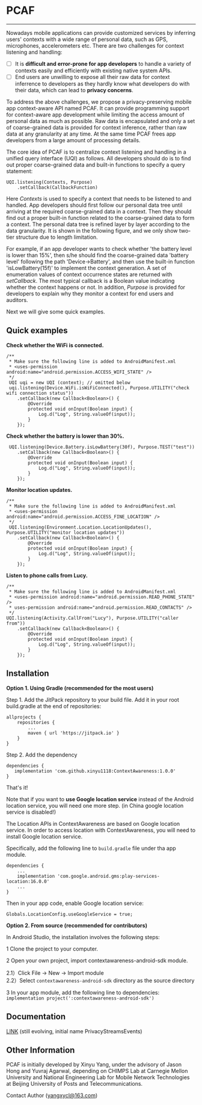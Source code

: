 ﻿# PCAF

---

Nowadays mobile applications can provide customized services by inferring users' contexts with a wide range of personal data, such as GPS, microphones, accelerometers etc. There are two challenges for context listening and handling:

- [ ] It is **difficult and error-prone for app developers** to handle a variety of contexts easily and efficiently with existing native system APIs.
- [ ] End users are unwilling to expose all their raw data for context inferrence to developers as they hardly know what developers do with their data, which can lead to **privacy concerns**. 

To address the above challenges, we propose a privacy-preserving mobile app context-aware API named PCAF. It can provide programming support for context-aware app development while limiting the access amount of personal data as much as possible. Raw data is encapsulated and only a set of coarse-grained data is provided for context inference, rather than raw data at any granularity at any time. At the same time PCAF frees app developers from a large amount of processing details. 

The core idea of PCAF is to centralize context listening and handling in a unified query interface (UQI) as follows. All developers should do is to find out proper coarse-grained data and built-in functions to specify a query statement:

    UQI.listening(Contexts, Purpose)
        .setCallback(CallbackFunction)

Here *Contexts* is used to specify a context that needs to be listened to and handled. App developers should first follow our personal data tree until arriving at the required coarse-grained data in a context. Then they should find out a proper built-in function related to the coarse-grained data to form a context. The personal data tree is refined layer by layer according to the data granularity. It is shown in the following figure, and we only show two-tier structure due to length limitation. 



For example, if an app developer wants to check whether 'the battery level is lower than 15%', then s/he should find the coarse-grained data 'battery level' following the path 'Device->Battery', and then use the built-in function 'isLowBattery(15f)' to implement the context generation. A set of enumeration values of context occurrence states are returned with *setCallback*. The most typical callback is a Boolean value indicating whether the context happens or not. In addition, *Purpose* is provided for developers to explain why they monitor a context for end users and auditors. 

Next we will give some quick examples. 

**Quick examples**
---

**Check whether the WiFi is connected.**

    /**
     * Make sure the following line is added to AndroidManifest.xml
     * <uses-permission android:name="android.permission.ACCESS_WIFI_STATE" />
     */
     UQI uqi = new UQI (context); // omitted below
     uqi.listening(Device.WiFi.isWiFiConnected(), Purpose.UTILITY("check wifi connection status"))
        .setCallback(new Callback<Boolean>() {
            @Override
            protected void onInput(Boolean input) {
                Log.d("Log", String.valueOf(input));
            }
        });
        
**Check whether the battery is lower than 30%.**


     UQI.listening(Device.Battery.isLowBattery(30f), Purpose.TEST("test"))
        .setCallback(new Callback<Boolean>() {
            @Override
            protected void onInput(Boolean input) {
                Log.d("Log", String.valueOf(input));
            }
        });
        
 **Monitor location updates.**   

    /**
     * Make sure the following line is added to AndroidManifest.xml
     * <uses-permission android:name="android.permission.ACCESS_FINE_LOCATION" />
     */
     UQI.listening(Environment.Location.LocationUpdates(), Purpose.UTILITY("monitor location updates"))
        .setCallback(new Callback<Boolean>() {
            @Override
            protected void onInput(Boolean input) {
                Log.d("Log", String.valueOf(input));
            }
        });
    
**Listen to phone calls from Lucy.**  

    /**
     * Make sure the following line is added to AndroidManifest.xml
     * <uses-permission android:name="android.permission.READ_PHONE_STATE" />
     * uses-permission android:name="android.permission.READ_CONTACTS" />
     */
    UQI.listening(Activity.CallFrom("Lucy"), Purpose.UTILITY("caller from"))
        .setCallback(new Callback<Boolean>() {
            @Override
            protected void onInput(Boolean input) {
                Log.d("Log", String.valueOf(input));
            }
        });
    

    
**Installation**
---    

**Option 1. Using Gradle (recommended for the most users)**

Step 1. Add the JitPack repository to your build file. 
Add it in your root build.gradle at the end of repositories:

	allprojects {
		repositories {
			...
			maven { url 'https://jitpack.io' }
		}
	}

Step 2. Add the dependency
    
    dependencies {
	   implementation 'com.github.xinyu1118:ContextAwareness:1.0.0'
	}

That's it!

Note that if you want to **use Google location service** instead of the Android location service, you will need one more step. (in China google location service is disabled!)

The Location APIs in ContextAwareness are based on Google location service. In order to access location with ContextAwareness, you will need to install Google location service. 

Specifically, add the following line to `build.gradle` file under tha app module.

    dependencies {
        ...
        implementation 'com.google.android.gms:play-services-location:16.0.0'
        ...
    }
    
Then in your app code, enable Google location service:

    Globals.LocationConfig.useGoogleService = true;
    

**Option 2. From source (recommended for contributors)**

In Android Studio, the installation involves the following steps:

1 Clone the project to your computer.

2 Open your own project, import contextawareness-android-sdk module.

2.1）Click File -> New -> Import module     
2.2）Select `contextawareness-android-sdk` directory as the source directory

3 In your app module, add the following line to dependencies:
`implementation project(':contextawareness-android-sdk')`

**Documentation**
---  
[LINK][1] (still evolving, initial name PrivacyStreamsEvents)

**Other Information**
---
PCAF is initially developed by Xinyu Yang, under the advisory of Jason Hong and Yuvraj Agarwal, depending on CHIMPS Lab at Carnegie Mellon University and National Engineering Lab for Mobile Network Technologies at Beijing University of Posts and Telecommunications.

Contact Author (yangxycl@163.com)


  [1]: https://docs.google.com/document/d/13eyGI1-gqV4eXm467RjF6H9XuQYtx-tYG1vwPmzaT04/edit#heading=h.8bthu2z2dnv8









